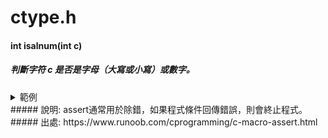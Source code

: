 # ctype.h
#### int isalnum(int c)
##### 判斷字符 c 是否是字母（大寫或小寫）或數字。
<details>
<summary>範例</summary>
   
```C
#include <stdio.h>
#include <ctype.h>

int main()
{
   int var1 = 'd';
   int var2 = '2';
   int var3 = '\t';
   int var4 = ' ';
    
   if( isalnum(var1) )
   {
      printf("var1 = |%c| 是字母数字\n", var1 );
   }
   else
   {
      printf("var1 = |%c| 不是字母数字\n", var1 );
   }
   if( isalnum(var2) )
   {
      printf("var2 = |%c| 是字母数字\n", var2 );
   }
   else
   {
      printf("var2 = |%c| 不是字母数字\n", var2 );
   }
   if( isalnum(var3) )
   {
      printf("var3 = |%c| 是字母数字\n", var3 );
   }
   else
   {
      printf("var3 = |%c| 不是字母数字\n", var3 );
   }
   if( isalnum(var4) )
   {
      printf("var4 = |%c| 是字母数字\n", var4 );
   }
   else
   {
      printf("var4 = |%c| 不是字母数字\n", var4 );
   }
    
   return(0);
}
```
</details>
##### 說明:
assert通常用於除錯，如果程式條件回傳錯誤，則會終止程式。
##### 出處:
https://www.runoob.com/cprogramming/c-macro-assert.html
